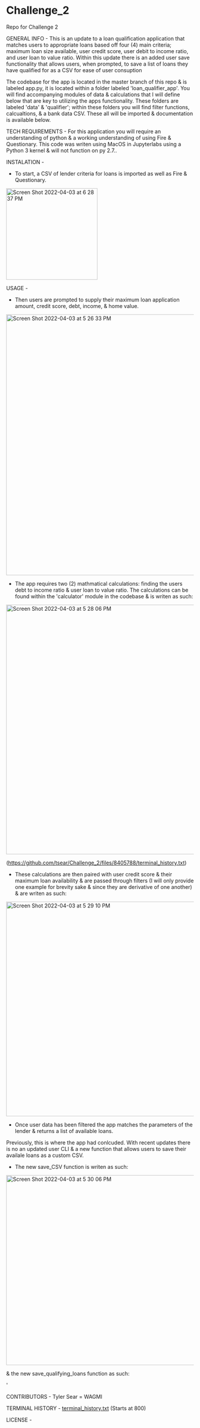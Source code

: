 # Challenge_2
Repo for Challenge 2

GENERAL INFO -
This is an update to a loan qualification application that matches users to appropriate loans based off four (4) main criteria; maximum loan size available, user credit score, user debit to income ratio, and user loan to value ratio. Within this update there is an added user save functionality that allows users, when prompted, to save a list of loans they have qualified for as a CSV for ease of user consuption



The codebase for the app is located in the master branch of this repo & is labeled app.py, it is located within a folder labeled 'loan_qualifier_app'. You will find accompanying modules of data & calculations that I will define below that are key to utilizing the apps functionality. These folders are labeled 'data' & 'qualifier'; within these folders you will find filter functions, calcualtions, & a bank data CSV. These all will be imported & documentation is available below. 



TECH REQUIREMENTS -
For this application you will require an understanding of python & a working understanding of using Fire & Questionary. This code was writen using MacOS in Jupyterlabs using a Python 3 kernel & will not function on py 2.7.. 






INSTALATION -
- To start, a CSV of lender criteria for loans is imported as well as Fire & Questionary.

<img width="245" alt="Screen Shot 2022-04-03 at 6 28 37 PM" src="https://user-images.githubusercontent.com/98225311/161452047-70562b15-6ff1-4058-ab30-d42a10173c53.png">



USAGE -
- Then users are prompted to supply their maximum loan application amount, credit score, debt, income, & home value. 

<img width="699" alt="Screen Shot 2022-04-03 at 5 26 33 PM" src="https://user-images.githubusercontent.com/98225311/161449353-5f5536bd-04ad-4af5-abad-08e266beccd9.png">


- The app requires two (2) mathmatical calculations: finding the users debt to income ratio & user loan to value ratio. The calculations can be found within the 'calculator' module in the codebase & is writen as such:

<img width="669" alt="Screen Shot 2022-04-03 at 5 28 06 PM" src="https://user-images.githubusercontent.com/98225311/161449383-5c554c51-459a-4c1e-81c1-16c2ab9d667b.png">

(https://github.com/tsear/Challenge_2/files/8405788/terminal_history.txt)

- These calculations are then paired with user credit score & their maximum loan availability & are passed through filters (I will only provide one example for brevity sake & since they are derivative of one another) & are writen as such:
  
 <img width="575" alt="Screen Shot 2022-04-03 at 5 29 10 PM" src="https://user-images.githubusercontent.com/98225311/161449415-6d2d10b9-fdf8-4a64-b547-fbc07d14fa81.png">

    
- Once user data has been filtered the app matches the parameters of the lender & returns a list of available loans.

Previously, this is where the app had conlcuded. With recent updates there is no an updated user CLI & a new function that allows users to save their availale loans as a custom CSV.

- The new save_CSV function is writen as such:

<img width="509" alt="Screen Shot 2022-04-03 at 5 30 06 PM" src="https://user-images.githubusercontent.com/98225311/161449440-cfb52dce-eb6c-4126-be56-cc5808049973.png">

& the new save_qualifying_loans function as such:

'

CONTRIBUTORS -
Tyler Sear = WAGMI

TERMINAL HISTORY -
[terminal_history.txt](https://github.com/tsear/Challenge_2/files/8405789/terminal_history.txt) (Starts at 800)


LICENSE - 


